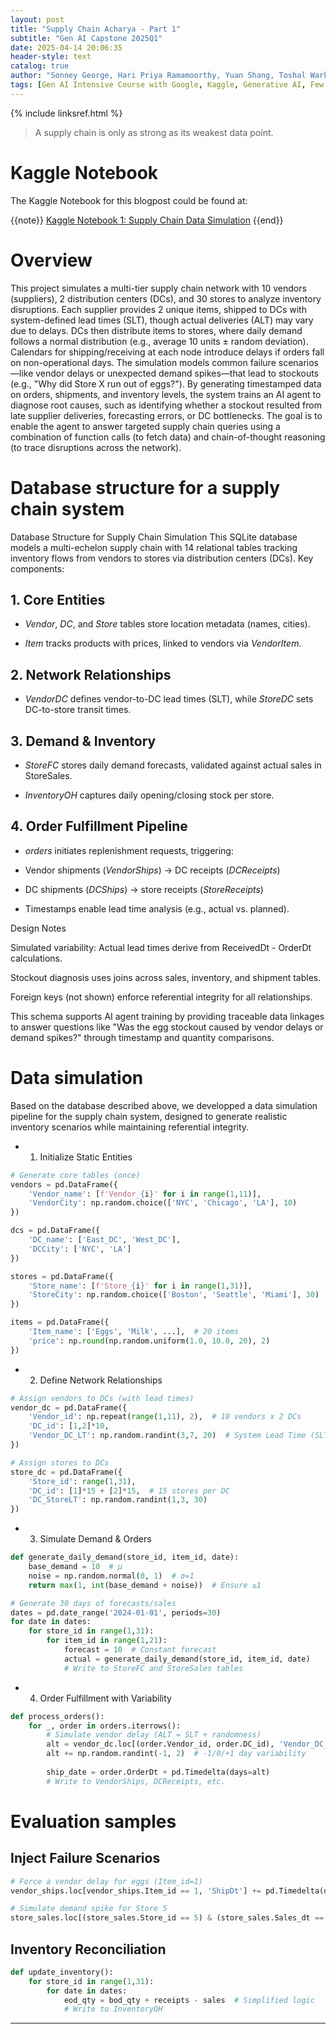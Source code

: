```yaml
---
layout: post
title: "Supply Chain Acharya - Part 1"
subtitle: "Gen AI Capstone 2025Q1"
date: 2025-04-14 20:06:35
header-style: text
catalog: true
author: "Sonney George, Hari Priya Ramamoorthy, Yuan Shang, Toshal Warke (Alphabetical Order)"
tags: [Gen AI Intensive Course with Google, Kaggle, Generative AI, Few Shot Learning,  Agent, CoT, Function Calling, Langraph, Supply Chain,Simulation]
---
```

{% include linksref.html %}

>A supply chain is only as strong as its weakest data point.

# Kaggle Notebook
The Kaggle Notebook for this blogpost could be found at:

{{note}} [Kaggle Notebook 1: Supply Chain Data Simulation](https://www.kaggle.com/code/sonneygeorge/scacharyav1) {{end}}



# Overview
This project simulates a multi-tier supply chain network with 10 vendors (suppliers), 2 distribution centers (DCs), and 30 stores to analyze inventory disruptions. Each supplier provides 2 unique items, shipped to DCs with system-defined lead times (SLT), though actual deliveries (ALT) may vary due to delays. DCs then distribute items to stores, where daily demand follows a normal distribution (e.g., average 10 units ± random deviation). Calendars for shipping/receiving at each node introduce delays if orders fall on non-operational days. The simulation models common failure scenarios—like vendor delays or unexpected demand spikes—that lead to stockouts (e.g., "Why did Store X run out of eggs?"). By generating timestamped data on orders, shipments, and inventory levels, the system trains an AI agent to diagnose root causes, such as identifying whether a stockout resulted from late supplier deliveries, forecasting errors, or DC bottlenecks. The goal is to enable the agent to answer targeted supply chain queries using a combination of function calls (to fetch data) and chain-of-thought reasoning (to trace disruptions across the network).

# Database structure for a supply chain system
Database Structure for Supply Chain Simulation
This SQLite database models a multi-echelon supply chain with 14 relational tables tracking inventory flows from vendors to stores via distribution centers (DCs). Key components:

## 1. Core Entities

- *Vendor*, *DC*, and *Store* tables store location metadata (names, cities).

- *Item* tracks products with prices, linked to vendors via *VendorItem*.

## 2. Network Relationships

- *VendorDC* defines vendor-to-DC lead times (SLT), while *StoreDC* sets DC-to-store transit times.

## 3. Demand & Inventory

- *StoreFC* stores daily demand forecasts, validated against actual sales in StoreSales.

- *InventoryOH* captures daily opening/closing stock per store.

## 4. Order Fulfillment Pipeline

- *orders* initiates replenishment requests, triggering:

- Vendor shipments (*VendorShips*) → DC receipts (*DCReceipts*)

- DC shipments (*DCShips*) → store receipts (*StoreReceipts*)

- Timestamps enable lead time analysis (e.g., actual vs. planned).

Design Notes

Simulated variability: Actual lead times derive from ReceivedDt - OrderDt calculations.

Stockout diagnosis uses joins across sales, inventory, and shipment tables.

Foreign keys (not shown) enforce referential integrity for all relationships.

This schema supports AI agent training by providing traceable data linkages to answer questions like "Was the egg stockout caused by vendor delays or demand spikes?" through timestamp and quantity comparisons.

# Data simulation
Based on the database described above, we developped a data simulation pipeline for the supply chain system, designed to generate realistic inventory scenarios while maintaining referential integrity.

- 1. Initialize Static Entities
```python
# Generate core tables (once)
vendors = pd.DataFrame({
    'Vendor_name': [f'Vendor_{i}' for i in range(1,11)],
    'VendorCity': np.random.choice(['NYC', 'Chicago', 'LA'], 10)
})

dcs = pd.DataFrame({
    'DC_name': ['East_DC', 'West_DC'],
    'DCCity': ['NYC', 'LA']
})

stores = pd.DataFrame({
    'Store_name': [f'Store_{i}' for i in range(1,31)],
    'StoreCity': np.random.choice(['Boston', 'Seattle', 'Miami'], 30)
})

items = pd.DataFrame({
    'Item_name': ['Eggs', 'Milk', ...],  # 20 items
    'price': np.round(np.random.uniform(1.0, 10.0, 20), 2)
})
```
- 2. Define Network Relationships
```python
# Assign vendors to DCs (with lead times)
vendor_dc = pd.DataFrame({
    'Vendor_id': np.repeat(range(1,11), 2),  # 10 vendors x 2 DCs
    'DC_id': [1,2]*10,
    'Vendor_DC_LT': np.random.randint(3,7, 20)  # System Lead Time (SLT)
})

# Assign stores to DCs
store_dc = pd.DataFrame({
    'Store_id': range(1,31),
    'DC_id': [1]*15 + [2]*15,  # 15 stores per DC
    'DC_StoreLT': np.random.randint(1,3, 30)
})
```

- 3. Simulate Demand & Orders
```python
def generate_daily_demand(store_id, item_id, date):
    base_demand = 10  # μ
    noise = np.random.normal(0, 1)  # σ=1
    return max(1, int(base_demand + noise))  # Ensure ≥1

# Generate 30 days of forecasts/sales
dates = pd.date_range('2024-01-01', periods=30)
for date in dates:
    for store_id in range(1,31):
        for item_id in range(1,21):
            forecast = 10  # Constant forecast
            actual = generate_daily_demand(store_id, item_id, date)
            # Write to StoreFC and StoreSales tables
```

- 4. Order Fulfillment with Variability
```python
def process_orders():
    for _, order in orders.iterrows():
        # Simulate vendor delay (ALT = SLT + randomness)
        alt = vendor_dc.loc[(order.Vendor_id, order.DC_id), 'Vendor_DC_LT'] 
        alt += np.random.randint(-1, 2)  # -1/0/+1 day variability
        
        ship_date = order.OrderDt + pd.Timedelta(days=alt)
        # Write to VendorShips, DCReceipts, etc.
```

# Evaluation samples
## Inject Failure Scenarios
```python
# Force a vendor delay for eggs (Item_id=1)
vendor_ships.loc[vendor_ships.Item_id == 1, 'ShipDt'] += pd.Timedelta(days=3)

# Simulate demand spike for Store 5
store_sales.loc[(store_sales.Store_id == 5) & (store_sales.Sales_dt == '2024-01-15'), 'Sales'] *= 2
```

## Inventory Reconciliation
```python
def update_inventory():
    for store_id in range(1,31):
        for date in dates:
            eod_qty = bod_qty + receipts - sales  # Simplified logic
            # Write to InventoryOH
```

---

